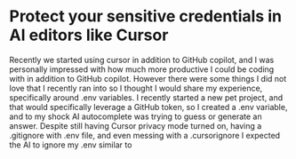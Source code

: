 # Protect your sensitive credentials in AI editors like Cursor

Recently we started using cursor in addition to GitHub copilot, and I was personally impressed with how much more productive I could be coding with in addition to GitHub copilot. However there were some things I did not love that I recently ran into so I thought I would share my experience, specifically around .env variables. I recently started a new pet project, and that would specifically leverage a GitHub token, so I created a .env variable, and to my shock AI autocomplete was trying to guess or generate an answer. Despite still having Cursor privacy mode turned on, having a .gitignore with .env file, and even messing with a .cursorignore I expected the AI to ignore my .env similar to
